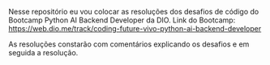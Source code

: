 Nesse repositório eu vou colocar as resoluções dos desafios de código do Bootcamp Python AI Backend Developer da DIO.
Link do Bootcamp: https://web.dio.me/track/coding-future-vivo-python-ai-backend-developer

As resoluções constarão com comentários explicando os desafios e em seguida a resolução. 
